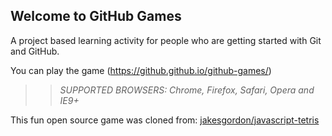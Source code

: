 ## Welcome to GitHub Games

A project based learning activity for people who are getting started with Git and GitHub.

You can play the game (https://github.github.io/github-games/)

>> _*SUPPORTED BROWSERS*: Chrome, Firefox, Safari, Opera and IE9+_

This fun open source game was cloned from: [jakesgordon/javascript-tetris](https://github.com/jakesgordon/javascript-tetris)
